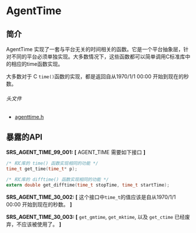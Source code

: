 AgentTime
================

## 简介

AgentTime 实现了一套与平台无关的时间相关的函数。它是一个平台抽象层，针对不同的平台必须单独实现。大多数情况下，这些函数都可以简单调用C标准库中的相应的time函数实现。

大多数对于 C `time()`函数的实现，都是返回自从1970/1/1 00:00 开始到现在的秒数。

###### 头文件
- [agenttime.h](../../c-utility/inc/azure_c_shared_utility/agenttime.h)<br/>


## 暴露的API
**SRS_AGENT_TIME_99_001: [** AGENT_TIME 需要如下接口 **]**
```c
/* 和C库的 time() 函数实现相同的功能 */
time_t get_time(time_t* p);

/* 和C库的 difftime() 函数实现相同的功能 */
extern double get_difftime(time_t stopTime, time_t startTime);
```

**SRS_AGENT_TIME_30_002: [** 这个接口中`time_t`的值应该是自从1970/1/1 00:00 开始到现在的秒数。 **]**

**SRS_AGENT_TIME_30_003: [** `get_gmtime`,  `get_mktime`, 以及  `get_ctime` 已经废弃，不应该被使用了。 **]**
